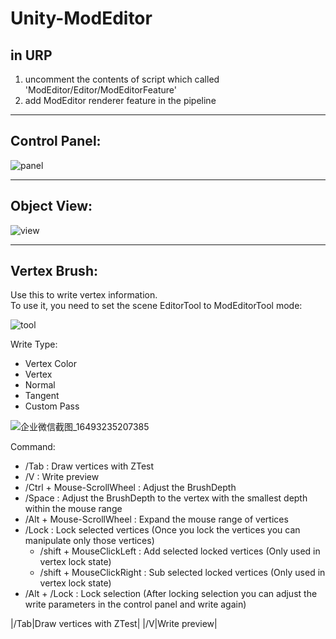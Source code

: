 # Unity-ModEditor
## in URP  
1. uncomment the contents of script which called 'ModEditor/Editor/ModEditorFeature'  
2. add ModEditor renderer feature in the pipeline  
****
## Control Panel:  
![panel](https://user-images.githubusercontent.com/71002504/162159160-3834f553-f211-49c9-b34e-16d23f6d56df.png)  
****
## Object View:  
![view](https://user-images.githubusercontent.com/71002504/162159353-00d388fb-0efb-4b56-9435-b9662ffd6419.png)
****
## Vertex Brush: 
Use this to write vertex information.  
To use it, you need to set the scene EditorTool to ModEditorTool mode:  

![tool](https://user-images.githubusercontent.com/71002504/162179217-235e57fd-da0e-4c19-82a9-540de246d79a.png)  

Write Type:  
* Vertex Color
* Vertex
* Normal
* Tangent
* Custom Pass

![企业微信截图_16493235207385](https://user-images.githubusercontent.com/71002504/162178908-d29dca7c-d3bd-40ec-845b-06541fcd224c.png)  

Command:  
* /Tab :  Draw vertices with ZTest
* /V :  Write preview
* /Ctrl + Mouse-ScrollWheel :  Adjust the BrushDepth
* /Space :  Adjust the BrushDepth to the vertex with the smallest depth within the mouse range
* /Alt + Mouse-ScrollWheel :  Expand the mouse range of vertices
* /Lock :  Lock selected vertices (Once you lock the vertices you can manipulate only those vertices)
  * /shift + MouseClickLeft :  Add selected locked vertices (Only used in vertex lock state)
  * /shift + MouseClickRight :  Sub selected locked vertices (Only used in vertex lock state)
* /Alt + /Lock :  Lock selection (After locking selection you can adjust the write parameters in the control panel and write again)

|/Tab|Draw vertices with ZTest|
|/V|Write preview|
